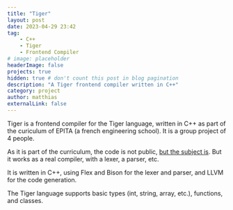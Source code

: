 ```yaml
---
title: "Tiger"
layout: post
date: 2023-04-29 23:42
tag:
    - C++
    - Tiger
    - Frontend Compiler
# image: placeholder
headerImage: false
projects: true
hidden: true # don't count this post in blog pagination
description: "A Tiger frontend compiler written in C++"
category: project
author: matthias
externalLink: false
---
```


Tiger is a frontend compiler for the Tiger language, written in C++ as part of the curiculum of EPITA (a french engineering school). It is a group project of 4 people.

As it is part of the curriculum, the code is not public, [but the subject is](https://assignments.lrde.epita.fr/). But it works as a real compiler, with a lexer, a parser, etc.

It is written in C++, using Flex and Bison for the lexer and parser, and LLVM for the code generation.

The Tiger language supports basic types (int, string, array, etc.), functions, and classes.